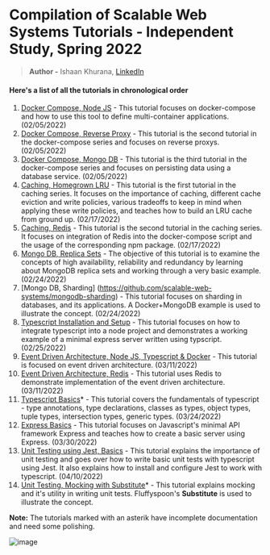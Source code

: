 # Compilation of Scalable Web Systems Tutorials - Independent Study, Spring 2022
> **Author -** Ishaan Khurana, [LinkedIn](https://www.linkedin.com/in/ishaan-khurana-46968679/)

#### Here's a list of all the tutorials in chronological order
1. [Docker Compose, Node JS](https://github.com/scalable-web-systems/docker-compose-node) - This tutorial focuses on docker-compose and how to use this tool to define multi-container applications. (02/05/2022)
2. [Docker Compose, Reverse Proxy](https://github.com/scalable-web-systems/docker-compose-reverseproxy) - This tutorial is the second tutorial in the docker-compose series and focuses on reverse proxys. (02/05/2022)
3. [Docker Compose, Mongo DB](https://github.com/scalable-web-systems/docker-compose-mongodb) - This tutorial is the third tutorial in the docker-compose series and focuses on persisting data using a database service. (02/05/2022)
4. [Caching, Homegrown LRU](https://github.com/scalable-web-systems/cache-1) - This tutorial is the first tutorial in the caching series. It focuses on the importance of caching, different cache eviction and write policies, various tradeoffs to keep in mind when applying these write policies, and teaches how to build an LRU cache from ground up. (02/17/2022)
5. [Caching, Redis](https://github.com/scalable-web-systems/cache-2) - This tutorial is the second tutorial in the caching series. It focuses on integration of Redis into the docker-compose script and the usage of the corresponding npm package. (02/17/2022)
6. [Mongo DB, Replica Sets](https://github.com/scalable-web-systems/mongodb-replicaset) - The objective of this tutorial is to examine the concepts of high availability, reliability and redundancy by learning about MongoDB replica sets and working through a very basic example. (02/24/2022)
7. [Mongo DB, Sharding] (https://github.com/scalable-web-systems/mongodb-sharding) - This tutorial focuses on sharding in databases, and its applications. A Docker+MongoDB example is used to illustrate the concept. (02/24/2022)
8. [Typescript Installation and Setup](https://github.com/scalable-web-systems/typescript-node) - This tutorial focuses on how to integrate typescript into a node project and demonstrates a working example of a minimal express server written using typscript. (02/25/2022)
9. [Event Driven Architecture, Node JS, Typescript & Docker](https://github.com/scalable-web-systems/eventbus-1) - This tutorial is focused on event driven architecture. (03/11/2022)
10. [Event Driven Architecture, Redis](https://github.com/scalable-web-systems/eventbus-2) - This tutorial uses Redis to demonstrate implementation of the event driven architecture. (03/11/2022)
11. [Typescript Basics](https://github.com/scalable-web-systems/typescript-basics)* - This tutorial covers the fundamentals of typescript - type annotations, type declarations, classes as types, object types, tuple types, intersection types, generic types. (03/24/2022)
12. [Express Basics](https://github.com/scalable-web-systems/express-nodejs) - This tutorial focuses on Javascript's minimal API framework Express and teaches how to create a basic server using Express. (03/30/2022)
13. [Unit Testing using Jest, Basics](https://github.com/scalable-web-systems/unit-testing-basics) - This tutorial explains the importance of unit testing and goes over how to write basic unit tests with typescript using Jest. It also explains how to install and configure Jest to work with typescript. (04/10/2022)
14. [Unit Testing, Mocking with Substitute](https://github.com/scalable-web-systems/unit-testing-mocking)* - This tutorial explains mocking and it's utility in writing unit tests. Fluffyspoon's **Substitute** is used to illustrate the concept.

**Note:** The tutorials marked with an asterik have incomplete documentation and need some polishing.

![image](https://user-images.githubusercontent.com/7733516/165401208-43c2cc62-389e-430c-923e-45a22d1893fc.png)

